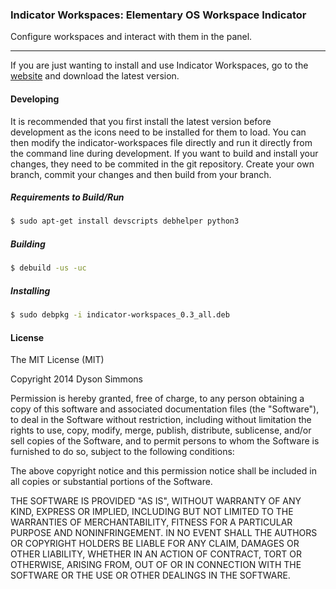 ### Indicator Workspaces: Elementary OS Workspace Indicator

Configure workspaces and interact with them in the panel.

----

If you are just wanting to install and use Indicator Workspaces, go to the [website](http://dysonsimmons.com/indicator-workspaces/) and download the latest version.

#### Developing

It is recommended that you first install the latest version before development as the icons need to be installed for them to load. You can then modify the indicator-workspaces file directly and run it directly from the command line during development. If you want to build and install your changes, they need to be commited in the git repository. Create your own branch, commit your changes and then build from your branch.

##### Requirements to Build/Run

```bash
$ sudo apt-get install devscripts debhelper python3
```

##### Building

```bash
$ debuild -us -uc
```

##### Installing

```bash
$ sudo debpkg -i indicator-workspaces_0.3_all.deb
```

#### License

The MIT License (MIT)

Copyright 2014 Dyson Simmons

Permission is hereby granted, free of charge, to any person obtaining
a copy of this software and associated documentation files (the
"Software"), to deal in the Software without restriction, including
without limitation the rights to use, copy, modify, merge, publish,
distribute, sublicense, and/or sell copies of the Software, and to
permit persons to whom the Software is furnished to do so, subject to
the following conditions:

The above copyright notice and this permission notice shall be
included in all copies or substantial portions of the Software.

THE SOFTWARE IS PROVIDED "AS IS", WITHOUT WARRANTY OF ANY KIND,
EXPRESS OR IMPLIED, INCLUDING BUT NOT LIMITED TO THE WARRANTIES OF
MERCHANTABILITY, FITNESS FOR A PARTICULAR PURPOSE AND
NONINFRINGEMENT. IN NO EVENT SHALL THE AUTHORS OR COPYRIGHT HOLDERS BE
LIABLE FOR ANY CLAIM, DAMAGES OR OTHER LIABILITY, WHETHER IN AN ACTION
OF CONTRACT, TORT OR OTHERWISE, ARISING FROM, OUT OF OR IN CONNECTION
WITH THE SOFTWARE OR THE USE OR OTHER DEALINGS IN THE SOFTWARE.
